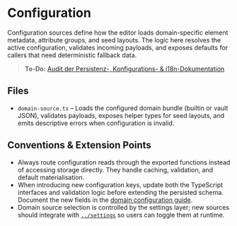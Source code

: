 # Configuration

Configuration sources define how the editor loads domain-specific element metadata, attribute groups, and seed layouts. The logic here resolves the active configuration, validates incoming payloads, and exposes defaults for callers that need deterministic fallback data.

> **To-Do:** [Audit der Persistenz-, Konfigurations- & i18n-Dokumentation](../../../todo/persistence-config-i18n-doc-audit.md)

## Files

- `domain-source.ts` – Loads the configured domain bundle (builtin or vault JSON), validates payloads, exposes helper types for seed layouts, and emits descriptive errors when configuration is invalid.

## Conventions & Extension Points

- Always route configuration reads through the exported functions instead of accessing storage directly. They handle caching, validation, and default materialisation.
- When introducing new configuration keys, update both the TypeScript interfaces and validation logic before extending the persisted schema. Document the new fields in the [domain configuration guide](../../docs/domain-configuration.md).
- Domain source selection is controlled by the settings layer; new sources should integrate with [`../settings`](../settings/README.md) so users can toggle them at runtime.
